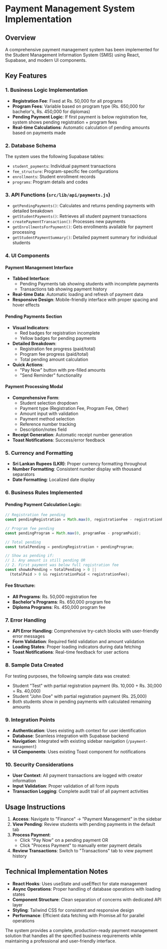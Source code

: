 # Payment Management System Implementation

## Overview
A comprehensive payment management system has been implemented for the Student Management Information System (SMIS) using React, Supabase, and modern UI components.

## Key Features

### 1. Business Logic Implementation
- **Registration Fee**: Fixed at Rs. 50,000 for all programs
- **Program Fees**: Variable based on program type (Rs. 650,000 for bachelor's, Rs. 450,000 for diplomas)
- **Pending Payment Logic**: If first payment is below registration fee, system shows pending registration + program fees
- **Real-time Calculations**: Automatic calculation of pending amounts based on payments made

### 2. Database Schema
The system uses the following Supabase tables:
- `student_payments`: Individual payment transactions
- `fee_structure`: Program-specific fee configurations
- `enrollments`: Student enrollment records
- `programs`: Program details and codes

### 3. API Functions (`src/lib/api/payments.js`)
- `getPendingPayments()`: Calculates and returns pending payments with detailed breakdown
- `getStudentPayments()`: Retrieves all student payment transactions
- `createPaymentTransaction()`: Processes new payments
- `getEnrollmentsForPayment()`: Gets enrollments available for payment processing
- `getStudentPaymentSummary()`: Detailed payment summary for individual students

### 4. UI Components

#### Payment Management Interface
- **Tabbed Interface**: 
  - Pending Payments tab showing students with incomplete payments
  - Transactions tab showing payment history
- **Real-time Data**: Automatic loading and refresh of payment data
- **Responsive Design**: Mobile-friendly interface with proper spacing and hover effects

#### Pending Payments Section
- **Visual Indicators**: 
  - Red badges for registration incomplete
  - Yellow badges for pending payments
- **Detailed Breakdown**:
  - Registration fee progress (paid/total)
  - Program fee progress (paid/total)
  - Total pending amount calculation
- **Quick Actions**: 
  - "Pay Now" button with pre-filled amounts
  - "Send Reminder" functionality

#### Payment Processing Modal
- **Comprehensive Form**:
  - Student selection dropdown
  - Payment type (Registration Fee, Program Fee, Other)
  - Amount input with validation
  - Payment method selection
  - Reference number tracking
  - Description/notes field
- **Receipt Generation**: Automatic receipt number generation
- **Toast Notifications**: Success/error feedback

### 5. Currency and Formatting
- **Sri Lankan Rupees (LKR)**: Proper currency formatting throughout
- **Number Formatting**: Consistent number display with thousand separators
- **Date Formatting**: Localized date display

### 6. Business Rules Implemented

#### Pending Payment Calculation Logic:
```javascript
// Registration fee pending
const pendingRegistration = Math.max(0, registrationFee - registrationPaid);

// Program fee pending  
const pendingProgram = Math.max(0, programFee - programPaid);

// Total pending
const totalPending = pendingRegistration + pendingProgram;

// Show as pending if:
// 1. Any amount is still pending OR
// 2. First payment was below full registration fee
const showAsPending = totalPending > 0 || 
  (totalPaid > 0 && registrationPaid < registrationFee);
```

#### Fee Structure:
- **All Programs**: Rs. 50,000 registration fee
- **Bachelor's Programs**: Rs. 650,000 program fee
- **Diploma Programs**: Rs. 450,000 program fee

### 7. Error Handling
- **API Error Handling**: Comprehensive try-catch blocks with user-friendly error messages
- **Form Validation**: Required field validation and amount validation
- **Loading States**: Proper loading indicators during data fetching
- **Toast Notifications**: Real-time feedback for user actions

### 8. Sample Data Created
For testing purposes, the following sample data was created:
- Student "Test" with partial registration payment (Rs. 10,000 + Rs. 30,000 = Rs. 40,000)
- Student "John Doe" with partial registration payment (Rs. 25,000)
- Both students show in pending payments with calculated remaining amounts

### 9. Integration Points
- **Authentication**: Uses existing auth context for user identification
- **Database**: Seamless integration with Supabase backend
- **Navigation**: Integrated with existing sidebar navigation (`/payment-management`)
- **UI Components**: Uses existing Toast component for notifications

### 10. Security Considerations
- **User Context**: All payment transactions are logged with creator information
- **Input Validation**: Proper validation of all form inputs
- **Transaction Logging**: Complete audit trail of all payment activities

## Usage Instructions

1. **Access**: Navigate to "Finance" → "Payment Management" in the sidebar
2. **View Pending**: Review students with pending payments in the default tab
3. **Process Payment**: 
   - Click "Pay Now" on a pending payment OR
   - Click "Process Payment" to manually enter payment details
4. **Review Transactions**: Switch to "Transactions" tab to view payment history

## Technical Implementation Notes

- **React Hooks**: Uses useState and useEffect for state management
- **Async Operations**: Proper handling of database operations with loading states
- **Component Structure**: Clean separation of concerns with dedicated API layer
- **Styling**: Tailwind CSS for consistent and responsive design
- **Performance**: Efficient data fetching with Promise.all for parallel operations

The system provides a complete, production-ready payment management solution that handles all the specified business requirements while maintaining a professional and user-friendly interface. 